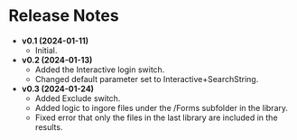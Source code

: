 # Release Notes

* **v0.1 (2024-01-11)**
  * Initial.
* **v0.2 (2024-01-13)**
  * Added the Interactive login switch.
  * Changed default parameter set to Interactive+SearchString.
* **v0.3 (2024-01-24)**
  * Added Exclude switch.
  * Added logic to ingore files under the /Forms subfolder in the library.
  * Fixed error that only the files in the last library are included in the results.
